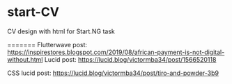 # start-CV
CV design with html for Start.NG task



=======
Flutterwave post: https://inspirestores.blogspot.com/2019/08/african-payment-is-not-digital-without.html
Lucid post: https://lucid.blog/victormba34/post/1566520118

CSS lucid post: https://lucid.blog/victormba34/post/tiro-and-powder-3b9

